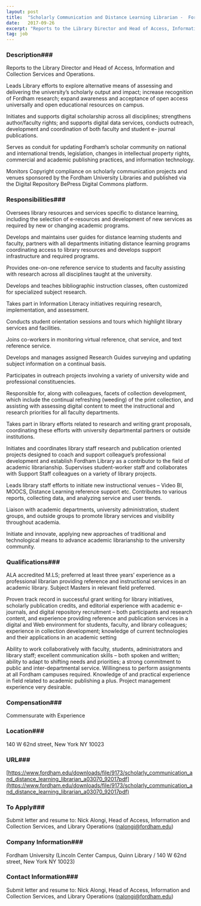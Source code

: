 ```yaml
---
layout: post
title:  "Scholarly Communication and Distance Learning Librarian -  Fordham University (Lincoln Center Campus, Quinn Library)"
date:   2017-09-26
excerpt: "Reports to the Library Director and Head of Access, Information and Collection Services and Operations. Leads Library efforts to explore alternative means of assessing and delivering the university’s scholarly output and impact; increase recognition of Fordham research; expand awareness and acceptance of open access universally and open educational resources on..."
tag: job
---
```


### Description###

Reports to the Library Director and Head of Access, Information and Collection Services and Operations. 

Leads Library efforts to explore alternative means of assessing and delivering the university’s scholarly output and impact; increase recognition of Fordham research; expand awareness and acceptance of open access universally and open educational resources on campus. 

Initiates and supports digital scholarship across all disciplines; strengthens author/faculty rights; and supports digital data services, conducts outreach, development and coordination of both faculty and student e- journal publications. 

Serves as conduit for updating Fordham’s scholar community on national and international trends, legislation, changes in intellectual property rights, commercial and academic publishing practices, and information technology. 

Monitors Copyright compliance on scholarly communication projects and venues sponsored by the Fordham University Libraries and published via the Digital Repository BePress Digital Commons platform. 


### Responsibilities###

Oversees library resources and services specific to distance learning, including the selection of e-resources and development of new services as required by new or changing academic programs. 

Develops and maintains user guides for distance learning students and faculty, partners with all departments initiating distance learning programs coordinating access to library resources and develops support infrastructure and required programs. 

Provides one-on-one reference service to students and faculty assisting with research across all disciplines taught at the university. 

Develops and teaches bibliographic instruction classes, often customized for specialized subject research. 

Takes part in Information Literacy initiatives requiring research, implementation, and assessment. 

Conducts student orientation sessions and tours which highlight library services and facilities. 

Joins co-workers in monitoring virtual reference, chat service, and text reference service. 

Develops and manages assigned Research Guides surveying and updating subject information on a continual basis. 

Participates in outreach projects involving a variety of university wide and professional constituencies. 

Responsible for, along with colleagues, facets of collection development, which include the continual refreshing (weeding) of the print collection, and assisting with assessing digital content to meet the instructional and research priorities for all faculty departments. 

Takes part in library efforts related to research and writing grant proposals, coordinating these efforts with university departmental partners or outside institutions. 

Initiates and coordinates library staff research and publication oriented projects designed to coach and support colleague’s professional development and establish Fordham Library as a contributor to the field of academic librarianship. 
Supervises student-worker staff and collaborates with Support Staff colleagues on a variety of library projects. 

Leads library staff efforts to initiate new instructional venues – Video BI, MOOCS, Distance Learning reference support etc. 
Contributes to various reports, collecting data, and analyzing service and user trends. 	

Liaison with academic departments, university administration, student groups, and outside groups to promote library services and visibility throughout academia. 

Initiate and innovate, applying new approaches of traditional and technological means to advance academic librarianship to the university community. 


### Qualifications###

ALA accredited M.LS; preferred at least three years’ experience as a professional librarian providing reference and instructional services in an academic library. Subject Masters in relevant field preferred. 

Proven track record in successful grant writing for library initiatives, scholarly publication credits, and editorial experience with academic e-journals, and digital repository recruitment – both participants and research content, and experience providing reference and publication services in a digital and Web environment for students, faculty, and library colleagues; experience in collection development; knowledge of current technologies and their applications in an academic setting 

Ability to work collaboratively with faculty, students, administrators and library staff; excellent communication skills – both spoken and written; ability to adapt to shifting needs and priorities; a strong commitment to public and inter-departmental service. Willingness to perform assignments at all Fordham campuses required. Knowledge of and practical experience in field related to academic publishing a plus. Project management experience very desirable. 


### Compensation###

Commensurate with Experience


### Location###

140 W 62nd street, New York NY 10023


### URL###

[https://www.fordham.edu/downloads/file/9173/scholarly_communication_and_distance_learning_librarian_a03070_92017pdf](https://www.fordham.edu/downloads/file/9173/scholarly_communication_and_distance_learning_librarian_a03070_92017pdf)

### To Apply###

Submit letter and resume to: Nick Alongi, Head of Access, Information and Collection Services, and Library Operations (nalongi@fordham.edu)


### Company Information###

Fordham University (Lincoln Center Campus, Quinn Library / 140 W 62nd street, New York NY 10023)


### Contact Information###

Submit letter and resume to: Nick Alongi, Head of Access, Information and Collection Services, and Library Operations (nalongi@fordham.edu)

